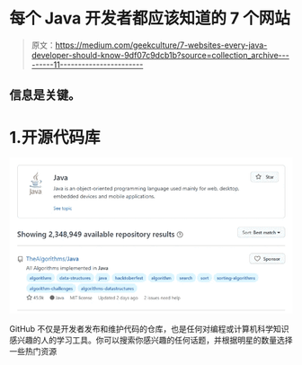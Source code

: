 # 每个 Java 开发者都应该知道的 7 个网站

> 原文：<https://medium.com/geekculture/7-websites-every-java-developer-should-know-9df07c9dcb1b?source=collection_archive---------11----------------------->

## 信息是关键。

# 1.开源代码库

![](img/fae43f73cd3699359e094c13029631a4.png)

GitHub 不仅是开发者发布和维护代码的仓库，也是任何对编程或计算机科学知识感兴趣的人的学习工具。你可以搜索你感兴趣的任何话题，并根据明星的数量选择一些热门资源